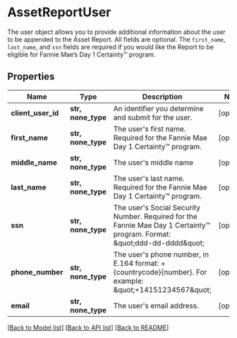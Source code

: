 # AssetReportUser

The user object allows you to provide additional information about the user to be appended to the Asset Report. All fields are optional. The `first_name`, `last_name`, and `ssn` fields are required if you would like the Report to be eligible for Fannie Mae’s Day 1 Certainty™ program.
## Properties
Name | Type | Description | Notes
------------ | ------------- | ------------- | -------------
**client_user_id** | **str, none_type** | An identifier you determine and submit for the user. | [optional] 
**first_name** | **str, none_type** | The user&#39;s first name. Required for the Fannie Mae Day 1 Certainty™ program. | [optional] 
**middle_name** | **str, none_type** | The user&#39;s middle name | [optional] 
**last_name** | **str, none_type** | The user&#39;s last name.  Required for the Fannie Mae Day 1 Certainty™ program. | [optional] 
**ssn** | **str, none_type** | The user&#39;s Social Security Number. Required for the Fannie Mae Day 1 Certainty™ program.  Format: \&quot;ddd-dd-dddd\&quot; | [optional] 
**phone_number** | **str, none_type** | The user&#39;s phone number, in E.164 format: +{countrycode}{number}. For example: \&quot;+14151234567\&quot; | [optional] 
**email** | **str, none_type** | The user&#39;s email address. | [optional] 

[[Back to Model list]](../README.md#documentation-for-models) [[Back to API list]](../README.md#documentation-for-api-endpoints) [[Back to README]](../README.md)


